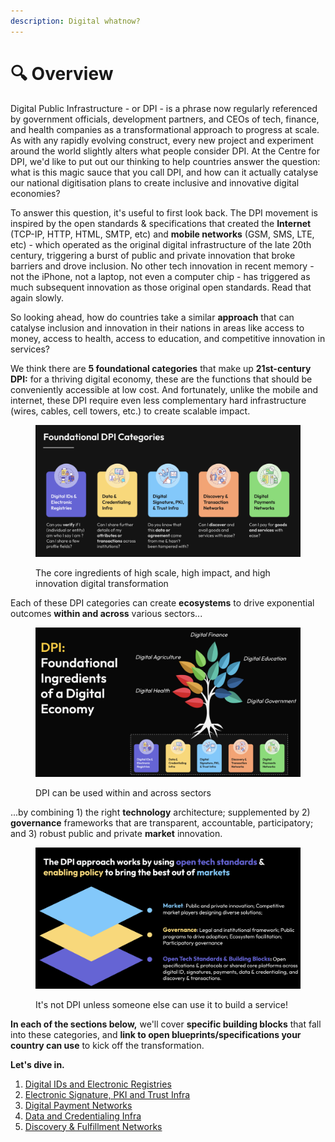 ```yaml
---
description: Digital whatnow?
---
```


# 🔍 Overview

Digital Public Infrastructure - or DPI - is a phrase now regularly referenced by government officials, development partners, and CEOs of tech, finance, and health companies as a transformational approach to progress at scale. As with any rapidly evolving construct, every new project and experiment around the world slightly alters what people consider DPI. At the Centre for DPI, we'd like to put out our thinking to help countries answer the question: what is this magic sauce that you call DPI, and how can it actually catalyse our national digitisation plans to create inclusive and innovative digital economies?

To answer this question, it's useful to first look back. The DPI movement is inspired by the open standards & specifications that created the **Internet** (TCP-IP, HTTP, HTML, SMTP, etc) and **mobile networks** (GSM, SMS, LTE, etc) - which operated as the original digital infrastructure of the late 20th century, triggering a burst of public and private innovation that broke barriers and drove inclusion. No other tech innovation in recent memory - not the iPhone, not a laptop, not even a computer chip - has triggered as much subsequent innovation as those original open standards. Read that again slowly.&#x20;

So looking ahead, how do countries take a similar **approach** that can catalyse inclusion and innovation in their nations in areas like access to money, access to health, access to education, and competitive innovation in services?&#x20;

We think there are **5 foundational categories** that make up **21st-century DPI:** for a thriving digital economy, these are the functions that should be conveniently accessible at low cost. And fortunately, unlike the mobile and internet, these DPI require even less complementary hard infrastructure (wires, cables, cell towers, etc.) to create scalable impact.

<figure><img src=".gitbook/assets/Screenshot 2023-06-15 at 6.01.19 PM.png" alt=""><figcaption><p>The core ingredients of high scale, high impact, and high innovation digital transformation</p></figcaption></figure>

Each of these DPI categories can create **ecosystems** to drive exponential outcomes **within and across** various sectors...

<figure><img src=".gitbook/assets/Screenshot 2023-06-15 at 6.41.07 PM.png" alt=""><figcaption><p>DPI can be used within and across sectors</p></figcaption></figure>

...by combining 1) the right **technology** architecture; supplemented by 2) **governance** frameworks that are transparent, accountable, participatory; and 3) robust public and private **market** innovation.

<figure><img src=".gitbook/assets/Screenshot 2023-06-15 at 6.12.33 PM.png" alt=""><figcaption><p>It's not DPI unless someone else can use it to build a service!</p></figcaption></figure>

**In each of the sections below,** we'll cover **specific building blocks** that fall into these categories, and **link to open blueprints/specifications your country can use** to kick off the transformation.&#x20;

**Let's dive in.**&#x20;

1. [Digital IDs and Electronic Registries](dpi/digital-ids-and-electronic-registries/)
2. [Electronic Signature, PKI and Trust Infra](dpi/electronic-signature-pki-and-trust-infra.md)
3. [Digital Payment Networks](dpi/digital-payment-networks/)
4. [Data and Credentialing Infra](dpi/data-and-credentialing-infra.md)
5. [Discovery & Fulfillment Networks](dpi/discovery-and-fulfillment-networks.md)
